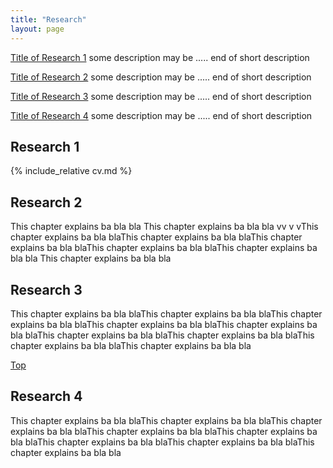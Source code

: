 ```yaml
---
title: "Research"
layout: page
---
```


<p><a id="TopOFThePage" href="#R1">Title of Research 1</a> some description may be .....
end of short description</p>
<p><a href="#R2">Title of Research 2</a> some description may be .....
end of short description</p>
<p><a href="#R3">Title of Research 3</a> some description may be .....
end of short description</p>
<p><a href="#R4">Title of Research 4</a> some description may be .....
end of short description</p>

<h2 id="R1">Research 1</h2>
<p> {% include_relative cv.md %}
</p>

<h2 id="R2">Research 2</h2>
<p>This chapter explains ba bla bla
This chapter explains ba bla bla
vv
v
vThis chapter explains ba bla blaThis chapter explains ba bla blaThis chapter explains ba bla blaThis chapter explains ba bla blaThis chapter explains ba bla bla
This chapter explains ba bla bla</p>

<h2 id="R3">Research 3</h2>
<p>This chapter explains ba bla blaThis chapter explains ba bla blaThis chapter explains ba bla blaThis chapter explains ba bla blaThis chapter explains ba bla blaThis chapter explains ba bla blaThis chapter explains ba bla blaThis chapter explains ba bla blaThis chapter explains ba bla bla</p>
<a valign="left"  href="#TopOFThePage">Top</a>

<h2 id="R4">Research 4</h2>
<p>This chapter explains ba bla blaThis chapter explains ba bla blaThis chapter explains ba bla blaThis chapter explains ba bla blaThis chapter explains ba bla blaThis chapter explains ba bla blaThis chapter explains ba bla blaThis chapter explains ba bla bla</p>
